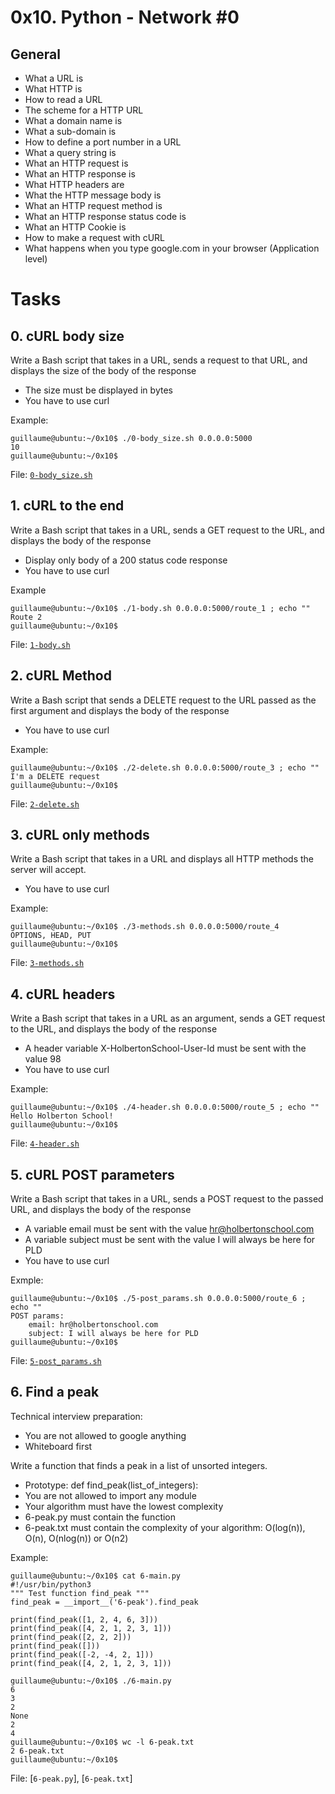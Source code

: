 # 0x10. Python - Network #0

## General
* What a URL is
* What HTTP is
* How to read a URL
* The scheme for a HTTP URL
* What a domain name is
* What a sub-domain is
* How to define a port number in a URL
* What a query string is
* What an HTTP request is
* What an HTTP response is
* What HTTP headers are
* What the HTTP message body is
* What an HTTP request method is
* What an HTTP response status code is
* What an HTTP Cookie is
* How to make a request with cURL
* What happens when you type google.com in your browser (Application level)

# Tasks

## 0. cURL body size
Write a Bash script that takes in a URL, sends a request to that URL, and displays the size of the body of the response

* The size must be displayed in bytes
* You have to use curl

Example:

    guillaume@ubuntu:~/0x10$ ./0-body_size.sh 0.0.0.0:5000
    10
    guillaume@ubuntu:~/0x10$

File: [`0-body_size.sh`](https://github.com/paurbano/holbertonschool-higher_level_programming/blob/master/0x10-python-network_0/0-body_size.sh)

## 1. cURL to the end
Write a Bash script that takes in a URL, sends a GET request to the URL, and displays the body of the response

* Display only body of a 200 status code response
* You have to use curl

Example

    guillaume@ubuntu:~/0x10$ ./1-body.sh 0.0.0.0:5000/route_1 ; echo ""
    Route 2
    guillaume@ubuntu:~/0x10$

File: [`1-body.sh`](https://github.com/paurbano/holbertonschool-higher_level_programming/blob/master/0x10-python-network_0/1-body.sh)

## 2. cURL Method
Write a Bash script that sends a DELETE request to the URL passed as the first argument and displays the body of the response

* You have to use curl

Example:

    guillaume@ubuntu:~/0x10$ ./2-delete.sh 0.0.0.0:5000/route_3 ; echo ""
    I'm a DELETE request
    guillaume@ubuntu:~/0x10$
File: [`2-delete.sh`](https://github.com/paurbano/holbertonschool-higher_level_programming/blob/master/0x10-python-network_0/2-delete.sh)

## 3. cURL only methods
Write a Bash script that takes in a URL and displays all HTTP methods the server will accept.

* You have to use curl

Example:

    guillaume@ubuntu:~/0x10$ ./3-methods.sh 0.0.0.0:5000/route_4
    OPTIONS, HEAD, PUT
    guillaume@ubuntu:~/0x10$
File: [`3-methods.sh`](https://github.com/paurbano/holbertonschool-higher_level_programming/blob/master/0x10-python-network_0/3-methods.sh)

## 4. cURL headers
Write a Bash script that takes in a URL as an argument, sends a GET request to the URL, and displays the body of the response

* A header variable X-HolbertonSchool-User-Id must be sent with the value 98
* You have to use curl

Example:

    guillaume@ubuntu:~/0x10$ ./4-header.sh 0.0.0.0:5000/route_5 ; echo ""
    Hello Holberton School!
    guillaume@ubuntu:~/0x10$
File: [`4-header.sh`](https://github.com/paurbano/holbertonschool-higher_level_programming/blob/master/0x10-python-network_0/4-header.sh)

## 5. cURL POST parameters
Write a Bash script that takes in a URL, sends a POST request to the passed URL, and displays the body of the response

* A variable email must be sent with the value hr@holbertonschool.com
* A variable subject must be sent with the value I will always be here for PLD
* You have to use curl

Exmple:

    guillaume@ubuntu:~/0x10$ ./5-post_params.sh 0.0.0.0:5000/route_6 ; echo ""
    POST params:
        email: hr@holbertonschool.com
        subject: I will always be here for PLD
    guillaume@ubuntu:~/0x10$

File: [`5-post_params.sh`](https://github.com/paurbano/holbertonschool-higher_level_programming/blob/master/0x10-python-network_0/5-post_params.sh)

## 6. Find a peak
Technical interview preparation:

* You are not allowed to google anything
* Whiteboard first

Write a function that finds a peak in a list of unsorted integers.

* Prototype: def find_peak(list_of_integers):
* You are not allowed to import any module
* Your algorithm must have the lowest complexity
* 6-peak.py must contain the function
* 6-peak.txt must contain the complexity of your algorithm: O(log(n)), O(n), O(nlog(n)) or O(n2)

Example:

    guillaume@ubuntu:~/0x10$ cat 6-main.py
    #!/usr/bin/python3
    """ Test function find_peak """
    find_peak = __import__('6-peak').find_peak

    print(find_peak([1, 2, 4, 6, 3]))
    print(find_peak([4, 2, 1, 2, 3, 1]))
    print(find_peak([2, 2, 2]))
    print(find_peak([]))
    print(find_peak([-2, -4, 2, 1]))
    print(find_peak([4, 2, 1, 2, 3, 1]))

    guillaume@ubuntu:~/0x10$ ./6-main.py
    6
    3
    2
    None
    2
    4
    guillaume@ubuntu:~/0x10$ wc -l 6-peak.txt 
    2 6-peak.txt
    guillaume@ubuntu:~/0x10$

File: [`6-peak.py`], [`6-peak.txt`]

